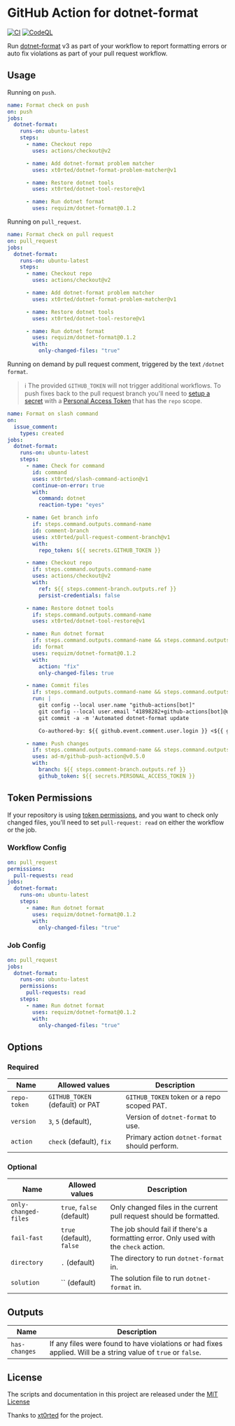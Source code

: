 # GitHub Action for dotnet-format

[![CI](https://github.com/requizm/dotnet-format/actions/workflows/ci.yml/badge.svg?branch=main)](https://github.com/requizm/dotnet-format/actions/workflows/ci.yml)
[![CodeQL](https://github.com/requizm/dotnet-formatc/actions/workflows/codeql-analysis.yml/badge.svg?branch=main)](https://github.com/requizm/dotnet-format/actions/workflows/codeql-analysis.yml)

Run [dotnet-format](https://github.com/dotnet/format) v3 as part of your workflow to report formatting errors or auto fix violations as part of your pull request workflow.

## Usage

Running on `push`.

```yml
name: Format check on push
on: push
jobs:
  dotnet-format:
    runs-on: ubuntu-latest
    steps:
      - name: Checkout repo
        uses: actions/checkout@v2

      - name: Add dotnet-format problem matcher
        uses: xt0rted/dotnet-format-problem-matcher@v1

      - name: Restore dotnet tools
        uses: xt0rted/dotnet-tool-restore@v1

      - name: Run dotnet format
        uses: requizm/dotnet-format@0.1.2
```

Running on `pull_request`.

```yml
name: Format check on pull request
on: pull_request
jobs:
  dotnet-format:
    runs-on: ubuntu-latest
    steps:
      - name: Checkout repo
        uses: actions/checkout@v2

      - name: Add dotnet-format problem matcher
        uses: xt0rted/dotnet-format-problem-matcher@v1

      - name: Restore dotnet tools
        uses: xt0rted/dotnet-tool-restore@v1

      - name: Run dotnet format
        uses: requizm/dotnet-format@0.1.2
        with:
          only-changed-files: "true"
```

Running on demand by pull request comment, triggered by the text `/dotnet format`.

> ℹ The provided `GITHUB_TOKEN` will not trigger additional workflows.
> To push fixes back to the pull request branch you'll need to [setup a secret](https://help.github.com/en/actions/configuring-and-managing-workflows/creating-and-storing-encrypted-secrets) with a [Personal Access Token](https://github.com/settings/tokens/new?scopes=repo&description=github%20actions) that has the `repo` scope.

```yml
name: Format on slash command
on:
  issue_comment:
    types: created
jobs:
  dotnet-format:
    runs-on: ubuntu-latest
    steps:
      - name: Check for command
        id: command
        uses: xt0rted/slash-command-action@v1
        continue-on-error: true
        with:
          command: dotnet
          reaction-type: "eyes"

      - name: Get branch info
        if: steps.command.outputs.command-name
        id: comment-branch
        uses: xt0rted/pull-request-comment-branch@v1
        with:
          repo_token: ${{ secrets.GITHUB_TOKEN }}

      - name: Checkout repo
        if: steps.command.outputs.command-name
        uses: actions/checkout@v2
        with:
          ref: ${{ steps.comment-branch.outputs.ref }}
          persist-credentials: false

      - name: Restore dotnet tools
        if: steps.command.outputs.command-name
        uses: xt0rted/dotnet-tool-restore@v1

      - name: Run dotnet format
        if: steps.command.outputs.command-name && steps.command.outputs.command-arguments == 'format'
        id: format
        uses: requizm/dotnet-format@0.1.2
        with:
          action: "fix"
          only-changed-files: true

      - name: Commit files
        if: steps.command.outputs.command-name && steps.command.outputs.command-arguments == 'format' && steps.format.outputs.has-changes == 'true'
        run: |
          git config --local user.name "github-actions[bot]"
          git config --local user.email "41898282+github-actions[bot]@users.noreply.github.com"
          git commit -a -m 'Automated dotnet-format update

          Co-authored-by: ${{ github.event.comment.user.login }} <${{ github.event.comment.user.id }}+${{ github.event.comment.user.login }}@users.noreply.github.com>'

      - name: Push changes
        if: steps.command.outputs.command-name && steps.command.outputs.command-arguments == 'format' && steps.format.outputs.has-changes == 'true'
        uses: ad-m/github-push-action@v0.5.0
        with:
          branch: ${{ steps.comment-branch.outputs.ref }}
          github_token: ${{ secrets.PERSONAL_ACCESS_TOKEN }}
```

## Token Permissions

If your repository is using [token permissions](https://docs.github.com/en/actions/reference/workflow-syntax-for-github-actions#permissions), and you want to check only changed files, you'll need to set `pull-request: read` on either the workflow or the job.

### Workflow Config

```yml
on: pull_request
permissions:
  pull-requests: read
jobs:
  dotnet-format:
    runs-on: ubuntu-latest
    steps:
      - name: Run dotnet format
        uses: requizm/dotnet-format@0.1.2
        with:
          only-changed-files: "true"
```

### Job Config

```yml
on: pull_request
jobs:
  dotnet-format:
    runs-on: ubuntu-latest
    permissions:
      pull-requests: read
    steps:
      - name: Run dotnet format
        uses: requizm/dotnet-format@0.1.2
        with:
          only-changed-files: "true"
```

## Options

### Required

Name | Allowed values | Description
-- | -- | --
`repo-token` | `GITHUB_TOKEN` (default) or PAT | `GITHUB_TOKEN` token or a repo scoped PAT.
`version` | `3`, `5` (default),  | Version of `dotnet-format` to use.
`action` | `check` (default), `fix` | Primary action `dotnet-format` should perform.

### Optional

Name | Allowed values | Description
-- | -- | --
`only-changed-files` | `true`, `false` (default) | Only changed files in the current pull request should be formatted.
`fail-fast` | `true` (default), `false` | The job should fail if there's a formatting error. Only used with the `check` action.
`directory` | `.` (default) | The directory to run `dotnet-format` in.
`solution` | `` (default) | The solution file to run `dotnet-format` in.

## Outputs

Name | Description
-- | --
`has-changes` | If any files were found to have violations or had fixes applied. Will be a string value of `true` or `false`.

## License

The scripts and documentation in this project are released under the [MIT License](LICENSE)

Thanks to [xt0rted](https://github.com/xt0rted/) for the project.
